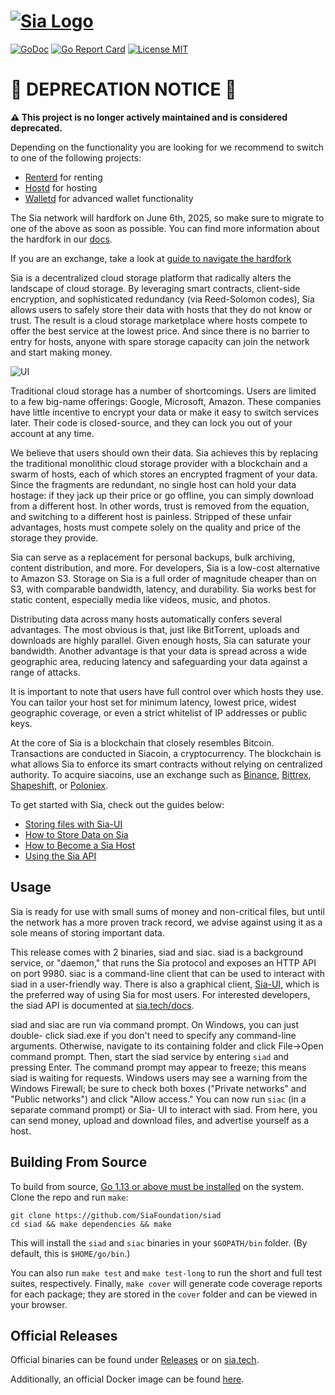 # [![Sia Logo](https://sia.tech/assets/banners/sia-banner-siad.png)](http://sia.tech)

[![GoDoc](https://godoc.org/go.sia.tech/siad?status.svg)](https://godoc.org/go.sia.tech/siad)
[![Go Report Card](https://goreportcard.com/badge/go.sia.tech/siad)](https://goreportcard.com/report/go.sia.tech/siad)
[![License MIT](https://img.shields.io/badge/License-MIT-brightgreen.svg)](https://img.shields.io/badge/License-MIT-brightgreen.svg)

# 🚨 DEPRECATION NOTICE 🚨

**⚠️ This project is no longer actively maintained and is considered deprecated.**

Depending on the functionality you are looking for we recommend to switch to one of the following projects:
- [Renterd](https://github.com/SiaFoundation/renterd) for renting
- [Hostd](https://github.com/SiaFoundation/hostd) for hosting
- [Walletd](https://github.com/SiaFoundation/walletd) for advanced wallet functionality

The Sia network will hardfork on June 6th, 2025, so make sure to migrate to one
of the above as soon as possible. You can find more information about the
hardfork in our [docs](https://docs.sia.tech/navigating-the-v2-hardfork/v2).

If you are an exchange, take a look at [guide to navigate the hardfork](https://docs.sia.tech/navigating-the-v2-hardfork/exchanges)


Sia is a decentralized cloud storage platform that radically alters the
landscape of cloud storage. By leveraging smart contracts, client-side
encryption, and sophisticated redundancy (via Reed-Solomon codes), Sia allows
users to safely store their data with hosts that they do not know or trust.
The result is a cloud storage marketplace where hosts compete to offer the
best service at the lowest price. And since there is no barrier to entry for
hosts, anyone with spare storage capacity can join the network and start
making money.

![UI](https://i.imgur.com/BFMQwhg.png)

Traditional cloud storage has a number of shortcomings. Users are limited to a
few big-name offerings: Google, Microsoft, Amazon. These companies have little
incentive to encrypt your data or make it easy to switch services later. Their
code is closed-source, and they can lock you out of your account at any time.

We believe that users should own their data. Sia achieves this by replacing
the traditional monolithic cloud storage provider with a blockchain and a
swarm of hosts, each of which stores an encrypted fragment of your data. Since
the fragments are redundant, no single host can hold your data hostage: if
they jack up their price or go offline, you can simply download from a
different host. In other words, trust is removed from the equation, and
switching to a different host is painless. Stripped of these unfair
advantages, hosts must compete solely on the quality and price of the storage
they provide.

Sia can serve as a replacement for personal backups, bulk archiving, content
distribution, and more. For developers, Sia is a low-cost alternative to
Amazon S3. Storage on Sia is a full order of magnitude cheaper than on S3,
with comparable bandwidth, latency, and durability. Sia works best for static
content, especially media like videos, music, and photos.

Distributing data across many hosts automatically confers several advantages.
The most obvious is that, just like BitTorrent, uploads and downloads are
highly parallel. Given enough hosts, Sia can saturate your bandwidth. Another
advantage is that your data is spread across a wide geographic area, reducing
latency and safeguarding your data against a range of attacks.

It is important to note that users have full control over which hosts they
use. You can tailor your host set for minimum latency, lowest price, widest
geographic coverage, or even a strict whitelist of IP addresses or public
keys.

At the core of Sia is a blockchain that closely resembles Bitcoin. Transactions
are conducted in Siacoin, a cryptocurrency. The blockchain is what allows Sia to
enforce its smart contracts without relying on centralized authority. To acquire
siacoins, use an exchange such as [Binance](https://binance.com),
[Bittrex](https://bittrex.com), [Shapeshift](https://shapeshift.io), or
[Poloniex](https://poloniex.com).

To get started with Sia, check out the guides below:

- [Storing files with Sia-UI](https://blog.sia.tech/a-guide-to-sia-ui-v1-4-0-7ec3dfcae35a)
- [How to Store Data on Sia](https://blog.sia.tech/getting-started-with-private-decentralized-cloud-storage-c9565dc8c854)
- [How to Become a Sia Host](https://blog.sia.tech/how-to-run-a-host-on-sia-2159ebc4725)
- [Using the Sia API](https://blog.sia.tech/api-quickstart-guide-f1d160c05235)


Usage
-----

Sia is ready for use with small sums of money and non-critical files, but
until the network has a more proven track record, we advise against using it
as a sole means of storing important data.

This release comes with 2 binaries, siad and siac. siad is a background service,
or "daemon," that runs the Sia protocol and exposes an HTTP API on port 9980.
siac is a command-line client that can be used to interact with siad in a
user-friendly way. There is also a graphical client,
[Sia-UI](https://github.com/SiaFoundation/Sia-UI), which is the preferred way of
using Sia for most users. For interested developers, the siad API is documented
at [sia.tech/docs](https://sia.tech/docs/).

siad and siac are run via command prompt. On Windows, you can just double-
click siad.exe if you don't need to specify any command-line arguments.
Otherwise, navigate to its containing folder and click File->Open command
prompt. Then, start the siad service by entering `siad` and pressing Enter.
The command prompt may appear to freeze; this means siad is waiting for
requests. Windows users may see a warning from the Windows Firewall; be sure
to check both boxes ("Private networks" and "Public networks") and click
"Allow access." You can now run `siac` (in a separate command prompt) or Sia-
UI to interact with siad. From here, you can send money, upload and download
files, and advertise yourself as a host.

Building From Source
--------------------

To build from source, [Go 1.13 or above must be
installed](https://golang.org/doc/install) on the system. Clone the repo and run
`make`:

```
git clone https://github.com/SiaFoundation/siad
cd siad && make dependencies && make
```

This will install the `siad` and `siac` binaries in your `$GOPATH/bin` folder.
(By default, this is `$HOME/go/bin`.)

You can also run `make test` and `make test-long` to run the short and full test
suites, respectively. Finally, `make cover` will generate code coverage reports
for each package; they are stored in the `cover` folder and can be viewed in
your browser.

Official Releases
--------------------
Official binaries can be found under
[Releases](https://github.com/SiaFoundation/siad/releases) or on
[sia.tech](https://sia.tech/get-started).

Additionally, an official Docker image can be found
[here](https://github.com/SiaFoundation/siad/pkgs/container/siad).
